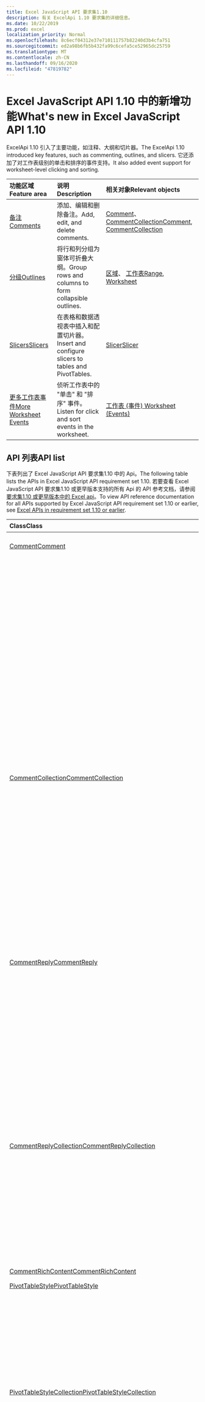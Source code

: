```yaml
---
title: Excel JavaScript API 要求集1.10
description: 有关 ExcelApi 1.10 要求集的详细信息。
ms.date: 10/22/2019
ms.prod: excel
localization_priority: Normal
ms.openlocfilehash: 8c6ecf04312e37e710111757b82240d3b4cfa751
ms.sourcegitcommit: ed2a98b6fb5b432fa99c6cefa5ce52965dc25759
ms.translationtype: MT
ms.contentlocale: zh-CN
ms.lasthandoff: 09/16/2020
ms.locfileid: "47819782"
---
```

# <a name="whats-new-in-excel-javascript-api-110"></a><span data-ttu-id="58925-103">Excel JavaScript API 1.10 中的新增功能</span><span class="sxs-lookup"><span data-stu-id="58925-103">What's new in Excel JavaScript API 1.10</span></span>

<span data-ttu-id="58925-104">ExcelApi 1.10 引入了主要功能，如注释、大纲和切片器。</span><span class="sxs-lookup"><span data-stu-id="58925-104">The ExcelApi 1.10 introduced key features, such as commenting, outlines, and slicers.</span></span> <span data-ttu-id="58925-105">它还添加了对工作表级别的单击和排序的事件支持。</span><span class="sxs-lookup"><span data-stu-id="58925-105">It also added event support for worksheet-level clicking and sorting.</span></span>

| <span data-ttu-id="58925-106">功能区域</span><span class="sxs-lookup"><span data-stu-id="58925-106">Feature area</span></span> | <span data-ttu-id="58925-107">说明</span><span class="sxs-lookup"><span data-stu-id="58925-107">Description</span></span> | <span data-ttu-id="58925-108">相关对象</span><span class="sxs-lookup"><span data-stu-id="58925-108">Relevant objects</span></span> |
|:--- |:--- |:--- |
| [<span data-ttu-id="58925-109">备注</span><span class="sxs-lookup"><span data-stu-id="58925-109">Comments</span></span>](../../excel/excel-add-ins-comments.md) | <span data-ttu-id="58925-110">添加、编辑和删除备注。</span><span class="sxs-lookup"><span data-stu-id="58925-110">Add, edit, and delete comments.</span></span> | <span data-ttu-id="58925-111">[Comment](/javascript/api/excel/excel.comment)、[CommentCollection](/javascript/api/excel/excel.commentcollection)</span><span class="sxs-lookup"><span data-stu-id="58925-111">[Comment](/javascript/api/excel/excel.comment), [CommentCollection](/javascript/api/excel/excel.commentcollection)</span></span> |
| [<span data-ttu-id="58925-112">分级</span><span class="sxs-lookup"><span data-stu-id="58925-112">Outlines</span></span>](../../excel/excel-add-ins-ranges-advanced.md#group-data-for-an-outline) | <span data-ttu-id="58925-113">将行和列分组为窗体可折叠大纲。</span><span class="sxs-lookup"><span data-stu-id="58925-113">Group rows and columns to form collapsible outlines.</span></span> | <span data-ttu-id="58925-114">[区域](/javascript/api/excel/excel.range)、 [工作表](/javascript/api/excel/excel.worksheet)</span><span class="sxs-lookup"><span data-stu-id="58925-114">[Range](/javascript/api/excel/excel.range), [Worksheet](/javascript/api/excel/excel.worksheet)</span></span> |
| [<span data-ttu-id="58925-115">Slicers</span><span class="sxs-lookup"><span data-stu-id="58925-115">Slicers</span></span>](../../excel/excel-add-ins-pivottables.md#slicers) | <span data-ttu-id="58925-116">在表格和数据透视表中插入和配置切片器。</span><span class="sxs-lookup"><span data-stu-id="58925-116">Insert and configure slicers to tables and PivotTables.</span></span> | [<span data-ttu-id="58925-117">Slicer</span><span class="sxs-lookup"><span data-stu-id="58925-117">Slicer</span></span>](/javascript/api/excel/excel.slicer) |
| [<span data-ttu-id="58925-118">更多工作表事件</span><span class="sxs-lookup"><span data-stu-id="58925-118">More Worksheet Events</span></span>](../../excel/excel-add-ins-events.md) | <span data-ttu-id="58925-119">侦听工作表中的 "单击" 和 "排序" 事件。</span><span class="sxs-lookup"><span data-stu-id="58925-119">Listen for click and sort events in the worksheet.</span></span> | [<span data-ttu-id="58925-120">工作表 (事件) </span><span class="sxs-lookup"><span data-stu-id="58925-120">Worksheet (Events)</span></span>](/javascript/api/excel/excel.worksheet#events) |

## <a name="api-list"></a><span data-ttu-id="58925-121">API 列表</span><span class="sxs-lookup"><span data-stu-id="58925-121">API list</span></span>

<span data-ttu-id="58925-122">下表列出了 Excel JavaScript API 要求集1.10 中的 Api。</span><span class="sxs-lookup"><span data-stu-id="58925-122">The following table lists the APIs in Excel JavaScript API requirement set 1.10.</span></span> <span data-ttu-id="58925-123">若要查看 Excel JavaScript API 要求集1.10 或更早版本支持的所有 Api 的 API 参考文档，请参阅 [要求集1.10 或更早版本中的 Excel api](/javascript/api/excel?view=excel-js-1.10&preserve-view=true)。</span><span class="sxs-lookup"><span data-stu-id="58925-123">To view API reference documentation for all APIs supported by Excel JavaScript API requirement set 1.10 or earlier, see [Excel APIs in requirement set 1.10 or earlier](/javascript/api/excel?view=excel-js-1.10&preserve-view=true).</span></span>

| <span data-ttu-id="58925-124">Class</span><span class="sxs-lookup"><span data-stu-id="58925-124">Class</span></span> | <span data-ttu-id="58925-125">域</span><span class="sxs-lookup"><span data-stu-id="58925-125">Fields</span></span> | <span data-ttu-id="58925-126">说明</span><span class="sxs-lookup"><span data-stu-id="58925-126">Description</span></span> |
|:---|:---|:---|
|[<span data-ttu-id="58925-127">Comment</span><span class="sxs-lookup"><span data-stu-id="58925-127">Comment</span></span>](/javascript/api/excel/excel.comment)|[<span data-ttu-id="58925-128">content</span><span class="sxs-lookup"><span data-stu-id="58925-128">content</span></span>](/javascript/api/excel/excel.comment#content)|<span data-ttu-id="58925-129">获取或设置批注的内容。</span><span class="sxs-lookup"><span data-stu-id="58925-129">Gets or sets the comment's content.</span></span> <span data-ttu-id="58925-130">字符串为纯文本。</span><span class="sxs-lookup"><span data-stu-id="58925-130">The string is plain text.</span></span>|
||[<span data-ttu-id="58925-131">delete()</span><span class="sxs-lookup"><span data-stu-id="58925-131">delete()</span></span>](/javascript/api/excel/excel.comment#delete--)|<span data-ttu-id="58925-132">删除批注和所有连接的答复。</span><span class="sxs-lookup"><span data-stu-id="58925-132">Deletes the comment and all the connected replies.</span></span>|
||[<span data-ttu-id="58925-133">getLocation()</span><span class="sxs-lookup"><span data-stu-id="58925-133">getLocation()</span></span>](/javascript/api/excel/excel.comment#getlocation--)|<span data-ttu-id="58925-134">获取此注释所在的单元格。</span><span class="sxs-lookup"><span data-stu-id="58925-134">Gets the cell where this comment is located.</span></span>|
||[<span data-ttu-id="58925-135">authorEmail</span><span class="sxs-lookup"><span data-stu-id="58925-135">authorEmail</span></span>](/javascript/api/excel/excel.comment#authoremail)|<span data-ttu-id="58925-136">获取批注作者的电子邮件。</span><span class="sxs-lookup"><span data-stu-id="58925-136">Gets the email of the comment's author.</span></span>|
||[<span data-ttu-id="58925-137">authorName</span><span class="sxs-lookup"><span data-stu-id="58925-137">authorName</span></span>](/javascript/api/excel/excel.comment#authorname)|<span data-ttu-id="58925-138">获取批注作者的姓名。</span><span class="sxs-lookup"><span data-stu-id="58925-138">Gets the name of the comment's author.</span></span>|
||[<span data-ttu-id="58925-139">creationDate</span><span class="sxs-lookup"><span data-stu-id="58925-139">creationDate</span></span>](/javascript/api/excel/excel.comment#creationdate)|<span data-ttu-id="58925-140">获取批注的创建时间。</span><span class="sxs-lookup"><span data-stu-id="58925-140">Gets the creation time of the comment.</span></span> <span data-ttu-id="58925-141">如果批注是从备注转换而来的，则返回 null，因为批注没有创建日期。</span><span class="sxs-lookup"><span data-stu-id="58925-141">Returns null if the comment was converted from a note, since the comment does not have a creation date.</span></span>|
||[<span data-ttu-id="58925-142">id</span><span class="sxs-lookup"><span data-stu-id="58925-142">id</span></span>](/javascript/api/excel/excel.comment#id)|<span data-ttu-id="58925-143">表示批注标识符。</span><span class="sxs-lookup"><span data-stu-id="58925-143">Represents the comment identifier.</span></span> <span data-ttu-id="58925-144">只读。</span><span class="sxs-lookup"><span data-stu-id="58925-144">Read-only.</span></span>|
||[<span data-ttu-id="58925-145">replies</span><span class="sxs-lookup"><span data-stu-id="58925-145">replies</span></span>](/javascript/api/excel/excel.comment#replies)|<span data-ttu-id="58925-146">表示与批注关联的回复对象的集合。</span><span class="sxs-lookup"><span data-stu-id="58925-146">Represents a collection of reply objects associated with the comment.</span></span> <span data-ttu-id="58925-147">只读。</span><span class="sxs-lookup"><span data-stu-id="58925-147">Read-only.</span></span>|
|[<span data-ttu-id="58925-148">CommentCollection</span><span class="sxs-lookup"><span data-stu-id="58925-148">CommentCollection</span></span>](/javascript/api/excel/excel.commentcollection)|[<span data-ttu-id="58925-149">添加 (cellAddress： Range \| string，content： CommentRichContent \| String，contentType？： Excel contenttype) </span><span class="sxs-lookup"><span data-stu-id="58925-149">add(cellAddress: Range \| string, content: CommentRichContent \| string, contentType?: Excel.ContentType)</span></span>](/javascript/api/excel/excel.commentcollection#add-celladdress--content--contenttype-)|<span data-ttu-id="58925-150">使用给定单元格上的给定内容创建新批注。</span><span class="sxs-lookup"><span data-stu-id="58925-150">Creates a new comment with the given content on the given cell.</span></span> <span data-ttu-id="58925-151">`InvalidArgument`如果提供的范围大于一个单元格，则会引发错误。</span><span class="sxs-lookup"><span data-stu-id="58925-151">An `InvalidArgument` error is thrown if the provided range is larger than one cell.</span></span>|
||[<span data-ttu-id="58925-152">getCount()</span><span class="sxs-lookup"><span data-stu-id="58925-152">getCount()</span></span>](/javascript/api/excel/excel.commentcollection#getcount--)|<span data-ttu-id="58925-153">获取集合中的批注数量。</span><span class="sxs-lookup"><span data-stu-id="58925-153">Gets the number of comments in the collection.</span></span>|
||[<span data-ttu-id="58925-154">getItem(commentId: string)</span><span class="sxs-lookup"><span data-stu-id="58925-154">getItem(commentId: string)</span></span>](/javascript/api/excel/excel.commentcollection#getitem-commentid-)|<span data-ttu-id="58925-155">根据其 ID 从集合中获取批注。</span><span class="sxs-lookup"><span data-stu-id="58925-155">Gets a comment from the collection based on its ID.</span></span> <span data-ttu-id="58925-156">只读。</span><span class="sxs-lookup"><span data-stu-id="58925-156">Read-only.</span></span>|
||[<span data-ttu-id="58925-157">getItemAt(index: number)</span><span class="sxs-lookup"><span data-stu-id="58925-157">getItemAt(index: number)</span></span>](/javascript/api/excel/excel.commentcollection#getitemat-index-)|<span data-ttu-id="58925-158">根据其位置从集合中获取批注。</span><span class="sxs-lookup"><span data-stu-id="58925-158">Gets a comment from the collection based on its position.</span></span>|
||[<span data-ttu-id="58925-159">getItemByCell(cellAddress: Range \| string)</span><span class="sxs-lookup"><span data-stu-id="58925-159">getItemByCell(cellAddress: Range \| string)</span></span>](/javascript/api/excel/excel.commentcollection#getitembycell-celladdress-)|<span data-ttu-id="58925-160">从指定单元格获取的批注。</span><span class="sxs-lookup"><span data-stu-id="58925-160">Gets the comment from the specified cell.</span></span>|
||[<span data-ttu-id="58925-161">getItemByReplyId(replyId: string)</span><span class="sxs-lookup"><span data-stu-id="58925-161">getItemByReplyId(replyId: string)</span></span>](/javascript/api/excel/excel.commentcollection#getitembyreplyid-replyid-)|<span data-ttu-id="58925-162">获取给定答复连接到的注释。</span><span class="sxs-lookup"><span data-stu-id="58925-162">Gets the comment to which the given reply is connected.</span></span>|
||[<span data-ttu-id="58925-163">items</span><span class="sxs-lookup"><span data-stu-id="58925-163">items</span></span>](/javascript/api/excel/excel.commentcollection#items)|<span data-ttu-id="58925-164">获取此集合中已加载的子项。</span><span class="sxs-lookup"><span data-stu-id="58925-164">Gets the loaded child items in this collection.</span></span>|
|[<span data-ttu-id="58925-165">CommentReply</span><span class="sxs-lookup"><span data-stu-id="58925-165">CommentReply</span></span>](/javascript/api/excel/excel.commentreply)|[<span data-ttu-id="58925-166">content</span><span class="sxs-lookup"><span data-stu-id="58925-166">content</span></span>](/javascript/api/excel/excel.commentreply#content)|<span data-ttu-id="58925-167">获取或设置批注回复的内容。</span><span class="sxs-lookup"><span data-stu-id="58925-167">Gets or sets the comment reply's content.</span></span> <span data-ttu-id="58925-168">字符串为纯文本。</span><span class="sxs-lookup"><span data-stu-id="58925-168">The string is plain text.</span></span>|
||[<span data-ttu-id="58925-169">delete()</span><span class="sxs-lookup"><span data-stu-id="58925-169">delete()</span></span>](/javascript/api/excel/excel.commentreply#delete--)|<span data-ttu-id="58925-170">删除批注回复。</span><span class="sxs-lookup"><span data-stu-id="58925-170">Deletes the comment reply.</span></span>|
||[<span data-ttu-id="58925-171">getLocation()</span><span class="sxs-lookup"><span data-stu-id="58925-171">getLocation()</span></span>](/javascript/api/excel/excel.commentreply#getlocation--)|<span data-ttu-id="58925-172">获取此批注答复所在的单元格。</span><span class="sxs-lookup"><span data-stu-id="58925-172">Gets the cell where this comment reply is located.</span></span>|
||[<span data-ttu-id="58925-173">getParentComment()</span><span class="sxs-lookup"><span data-stu-id="58925-173">getParentComment()</span></span>](/javascript/api/excel/excel.commentreply#getparentcomment--)|<span data-ttu-id="58925-174">获取此回复的父注释。</span><span class="sxs-lookup"><span data-stu-id="58925-174">Gets the parent comment of this reply.</span></span>|
||[<span data-ttu-id="58925-175">authorEmail</span><span class="sxs-lookup"><span data-stu-id="58925-175">authorEmail</span></span>](/javascript/api/excel/excel.commentreply#authoremail)|<span data-ttu-id="58925-176">获取批注回复作者的电子邮件。</span><span class="sxs-lookup"><span data-stu-id="58925-176">Gets the email of the comment reply's author.</span></span>|
||[<span data-ttu-id="58925-177">authorName</span><span class="sxs-lookup"><span data-stu-id="58925-177">authorName</span></span>](/javascript/api/excel/excel.commentreply#authorname)|<span data-ttu-id="58925-178">获取批注回复作者的姓名。</span><span class="sxs-lookup"><span data-stu-id="58925-178">Gets the name of the comment reply's author.</span></span>|
||[<span data-ttu-id="58925-179">creationDate</span><span class="sxs-lookup"><span data-stu-id="58925-179">creationDate</span></span>](/javascript/api/excel/excel.commentreply#creationdate)|<span data-ttu-id="58925-180">获取批注回复的创建时间。</span><span class="sxs-lookup"><span data-stu-id="58925-180">Gets the creation time of the comment reply.</span></span>|
||[<span data-ttu-id="58925-181">id</span><span class="sxs-lookup"><span data-stu-id="58925-181">id</span></span>](/javascript/api/excel/excel.commentreply#id)|<span data-ttu-id="58925-182">表示批注回复标识符。</span><span class="sxs-lookup"><span data-stu-id="58925-182">Represents the comment reply identifier.</span></span> <span data-ttu-id="58925-183">只读。</span><span class="sxs-lookup"><span data-stu-id="58925-183">Read-only.</span></span>|
|[<span data-ttu-id="58925-184">CommentReplyCollection</span><span class="sxs-lookup"><span data-stu-id="58925-184">CommentReplyCollection</span></span>](/javascript/api/excel/excel.commentreplycollection)|[<span data-ttu-id="58925-185">添加 (内容： CommentRichContent \| 字符串和 contenttype？： Excel contenttype) </span><span class="sxs-lookup"><span data-stu-id="58925-185">add(content: CommentRichContent \| string, contentType?: Excel.ContentType)</span></span>](/javascript/api/excel/excel.commentreplycollection#add-content--contenttype-)|<span data-ttu-id="58925-186">为批注创建批注回复。</span><span class="sxs-lookup"><span data-stu-id="58925-186">Creates a comment reply for comment.</span></span>|
||[<span data-ttu-id="58925-187">getCount()</span><span class="sxs-lookup"><span data-stu-id="58925-187">getCount()</span></span>](/javascript/api/excel/excel.commentreplycollection#getcount--)|<span data-ttu-id="58925-188">获取集合中的批注回复数量。</span><span class="sxs-lookup"><span data-stu-id="58925-188">Gets the number of comment replies in the collection.</span></span>|
||[<span data-ttu-id="58925-189">getItem(commentReplyId: string)</span><span class="sxs-lookup"><span data-stu-id="58925-189">getItem(commentReplyId: string)</span></span>](/javascript/api/excel/excel.commentreplycollection#getitem-commentreplyid-)|<span data-ttu-id="58925-190">返回由其 ID 标识的批注回复。</span><span class="sxs-lookup"><span data-stu-id="58925-190">Returns a comment reply identified by its ID.</span></span> <span data-ttu-id="58925-191">只读。</span><span class="sxs-lookup"><span data-stu-id="58925-191">Read-only.</span></span>|
||[<span data-ttu-id="58925-192">getItemAt(index: number)</span><span class="sxs-lookup"><span data-stu-id="58925-192">getItemAt(index: number)</span></span>](/javascript/api/excel/excel.commentreplycollection#getitemat-index-)|<span data-ttu-id="58925-193">根据其在集合中的位置获取批注回复。</span><span class="sxs-lookup"><span data-stu-id="58925-193">Gets a comment reply based on its position in the collection.</span></span>|
||[<span data-ttu-id="58925-194">items</span><span class="sxs-lookup"><span data-stu-id="58925-194">items</span></span>](/javascript/api/excel/excel.commentreplycollection#items)|<span data-ttu-id="58925-195">获取此集合中已加载的子项。</span><span class="sxs-lookup"><span data-stu-id="58925-195">Gets the loaded child items in this collection.</span></span>|
|[<span data-ttu-id="58925-196">CommentRichContent</span><span class="sxs-lookup"><span data-stu-id="58925-196">CommentRichContent</span></span>](/javascript/api/excel/excel.commentrichcontent)||[<span data-ttu-id="58925-197">PivotLayout</span><span class="sxs-lookup"><span data-stu-id="58925-197">PivotLayout</span></span>](/javascript/api/excel/excel.pivotlayout)|[<span data-ttu-id="58925-198">enableFieldList</span><span class="sxs-lookup"><span data-stu-id="58925-198">enableFieldList</span></span>](/javascript/api/excel/excel.pivotlayout#enablefieldlist)|<span data-ttu-id="58925-199">指定是否可以 UI 中显示字段列表。</span><span class="sxs-lookup"><span data-stu-id="58925-199">Specifies whether the field list can be shown in the UI.</span></span>|
|[<span data-ttu-id="58925-200">PivotTableStyle</span><span class="sxs-lookup"><span data-stu-id="58925-200">PivotTableStyle</span></span>](/javascript/api/excel/excel.pivottablestyle)|[<span data-ttu-id="58925-201">delete()</span><span class="sxs-lookup"><span data-stu-id="58925-201">delete()</span></span>](/javascript/api/excel/excel.pivottablestyle#delete--)|<span data-ttu-id="58925-202">删除 PivotTableStyle。</span><span class="sxs-lookup"><span data-stu-id="58925-202">Deletes the PivotTableStyle.</span></span>|
||[<span data-ttu-id="58925-203">duplicate()</span><span class="sxs-lookup"><span data-stu-id="58925-203">duplicate()</span></span>](/javascript/api/excel/excel.pivottablestyle#duplicate--)|<span data-ttu-id="58925-204">使用所有样式元素的副本创建此 PivotTableStyle 的副本。</span><span class="sxs-lookup"><span data-stu-id="58925-204">Creates a duplicate of this PivotTableStyle with copies of all the style elements.</span></span>|
||[<span data-ttu-id="58925-205">name</span><span class="sxs-lookup"><span data-stu-id="58925-205">name</span></span>](/javascript/api/excel/excel.pivottablestyle#name)|<span data-ttu-id="58925-206">获取 PivotTableStyle 的名称。</span><span class="sxs-lookup"><span data-stu-id="58925-206">Gets the name of the PivotTableStyle.</span></span>|
||[<span data-ttu-id="58925-207">readOnly</span><span class="sxs-lookup"><span data-stu-id="58925-207">readOnly</span></span>](/javascript/api/excel/excel.pivottablestyle#readonly)|<span data-ttu-id="58925-208">指定此 PivotTableStyle 对象是否为只读。</span><span class="sxs-lookup"><span data-stu-id="58925-208">Specifies whether this PivotTableStyle object is read-only.</span></span> <span data-ttu-id="58925-209">只读。</span><span class="sxs-lookup"><span data-stu-id="58925-209">Read-only.</span></span>|
|[<span data-ttu-id="58925-210">PivotTableStyleCollection</span><span class="sxs-lookup"><span data-stu-id="58925-210">PivotTableStyleCollection</span></span>](/javascript/api/excel/excel.pivottablestylecollection)|[<span data-ttu-id="58925-211">add(name: string, makeUniqueName?: boolean)</span><span class="sxs-lookup"><span data-stu-id="58925-211">add(name: string, makeUniqueName?: boolean)</span></span>](/javascript/api/excel/excel.pivottablestylecollection#add-name--makeuniquename-)|<span data-ttu-id="58925-212">使用指定名称创建空白 PivotTableStyle。</span><span class="sxs-lookup"><span data-stu-id="58925-212">Creates a blank PivotTableStyle with the specified name.</span></span>|
||[<span data-ttu-id="58925-213">getCount()</span><span class="sxs-lookup"><span data-stu-id="58925-213">getCount()</span></span>](/javascript/api/excel/excel.pivottablestylecollection#getcount--)|<span data-ttu-id="58925-214">获取集合中 PivotTable 的数量。</span><span class="sxs-lookup"><span data-stu-id="58925-214">Gets the number of PivotTable styles in the collection.</span></span>|
||[<span data-ttu-id="58925-215">getDefault()</span><span class="sxs-lookup"><span data-stu-id="58925-215">getDefault()</span></span>](/javascript/api/excel/excel.pivottablestylecollection#getdefault--)|<span data-ttu-id="58925-216">获取父对象范围的默认 PivotTableStyle。</span><span class="sxs-lookup"><span data-stu-id="58925-216">Gets the default PivotTableStyle for the parent object's scope.</span></span>|
||[<span data-ttu-id="58925-217">getItem(name: string)</span><span class="sxs-lookup"><span data-stu-id="58925-217">getItem(name: string)</span></span>](/javascript/api/excel/excel.pivottablestylecollection#getitem-name-)|<span data-ttu-id="58925-218">按名称获取 PivotTableStyle。</span><span class="sxs-lookup"><span data-stu-id="58925-218">Gets a PivotTableStyle by name.</span></span>|
||[<span data-ttu-id="58925-219">getItemOrNullObject(name: string)</span><span class="sxs-lookup"><span data-stu-id="58925-219">getItemOrNullObject(name: string)</span></span>](/javascript/api/excel/excel.pivottablestylecollection#getitemornullobject-name-)|<span data-ttu-id="58925-220">按名称获取 PivotTableStyle。</span><span class="sxs-lookup"><span data-stu-id="58925-220">Gets a PivotTableStyle by name.</span></span> <span data-ttu-id="58925-221">如果没有 PivotTableStyle，将返回 null 对象。</span><span class="sxs-lookup"><span data-stu-id="58925-221">If the PivotTableStyle does not exist, will return a null object.</span></span>|
||[<span data-ttu-id="58925-222">items</span><span class="sxs-lookup"><span data-stu-id="58925-222">items</span></span>](/javascript/api/excel/excel.pivottablestylecollection#items)|<span data-ttu-id="58925-223">获取此集合中已加载的子项。</span><span class="sxs-lookup"><span data-stu-id="58925-223">Gets the loaded child items in this collection.</span></span>|
||[<span data-ttu-id="58925-224">setDefault(newDefaultStyle: PivotTableStyle \| string)</span><span class="sxs-lookup"><span data-stu-id="58925-224">setDefault(newDefaultStyle: PivotTableStyle \| string)</span></span>](/javascript/api/excel/excel.pivottablestylecollection#setdefault-newdefaultstyle-)|<span data-ttu-id="58925-225">设置在父对象范围内使用的默认 PivotTableStyle。</span><span class="sxs-lookup"><span data-stu-id="58925-225">Sets the default PivotTableStyle for use in the parent object's scope.</span></span>|
|[<span data-ttu-id="58925-226">Range</span><span class="sxs-lookup"><span data-stu-id="58925-226">Range</span></span>](/javascript/api/excel/excel.range)|[<span data-ttu-id="58925-227">group (groupOption： GroupOption) </span><span class="sxs-lookup"><span data-stu-id="58925-227">group(groupOption: Excel.GroupOption)</span></span>](/javascript/api/excel/excel.range#group-groupoption-)|<span data-ttu-id="58925-228">对列和行进行分组以进行分级显示。</span><span class="sxs-lookup"><span data-stu-id="58925-228">Groups columns and rows for an outline.</span></span>|
||[<span data-ttu-id="58925-229">hideGroupDetails (groupOption： GroupOption) </span><span class="sxs-lookup"><span data-stu-id="58925-229">hideGroupDetails(groupOption: Excel.GroupOption)</span></span>](/javascript/api/excel/excel.range#hidegroupdetails-groupoption-)|<span data-ttu-id="58925-230">隐藏行或列组的详细信息。</span><span class="sxs-lookup"><span data-stu-id="58925-230">Hide details of the row or column group.</span></span>|
||[<span data-ttu-id="58925-231">height</span><span class="sxs-lookup"><span data-stu-id="58925-231">height</span></span>](/javascript/api/excel/excel.range#height)|<span data-ttu-id="58925-232">返回从区域的上边缘到区域的下边缘的 100％ 缩放的距离（以磅为单位）。</span><span class="sxs-lookup"><span data-stu-id="58925-232">Returns the distance in points, for 100% zoom, from top edge of the range to bottom edge of the range.</span></span> <span data-ttu-id="58925-233">只读。</span><span class="sxs-lookup"><span data-stu-id="58925-233">Read-only.</span></span>|
||[<span data-ttu-id="58925-234">left</span><span class="sxs-lookup"><span data-stu-id="58925-234">left</span></span>](/javascript/api/excel/excel.range#left)|<span data-ttu-id="58925-235">返回从工作表的左边缘到区域的左边缘的 100％ 缩放的距离（以磅为单位）。</span><span class="sxs-lookup"><span data-stu-id="58925-235">Returns the distance in points, for 100% zoom, from left edge of the worksheet to left edge of the range.</span></span> <span data-ttu-id="58925-236">只读。</span><span class="sxs-lookup"><span data-stu-id="58925-236">Read-only.</span></span>|
||[<span data-ttu-id="58925-237">top</span><span class="sxs-lookup"><span data-stu-id="58925-237">top</span></span>](/javascript/api/excel/excel.range#top)|<span data-ttu-id="58925-238">返回从工作表的上边缘到区域的上边缘的 100％ 缩放的距离（以磅为单位）。</span><span class="sxs-lookup"><span data-stu-id="58925-238">Returns the distance in points, for 100% zoom, from top edge of the worksheet to top edge of the range.</span></span> <span data-ttu-id="58925-239">只读。</span><span class="sxs-lookup"><span data-stu-id="58925-239">Read-only.</span></span>|
||[<span data-ttu-id="58925-240">width</span><span class="sxs-lookup"><span data-stu-id="58925-240">width</span></span>](/javascript/api/excel/excel.range#width)|<span data-ttu-id="58925-241">返回从区域的左边缘到区域的右边缘的 100％ 缩放的距离（以磅为单位）。</span><span class="sxs-lookup"><span data-stu-id="58925-241">Returns the distance in points, for 100% zoom, from left edge of the range to right edge of the range.</span></span> <span data-ttu-id="58925-242">只读。</span><span class="sxs-lookup"><span data-stu-id="58925-242">Read-only.</span></span>|
||[<span data-ttu-id="58925-243">showGroupDetails (groupOption： GroupOption) </span><span class="sxs-lookup"><span data-stu-id="58925-243">showGroupDetails(groupOption: Excel.GroupOption)</span></span>](/javascript/api/excel/excel.range#showgroupdetails-groupoption-)|<span data-ttu-id="58925-244">显示行或列组的详细信息。</span><span class="sxs-lookup"><span data-stu-id="58925-244">Show details of the row or column group.</span></span>|
||[<span data-ttu-id="58925-245">取消组合 (groupOption： GroupOption) </span><span class="sxs-lookup"><span data-stu-id="58925-245">ungroup(groupOption: Excel.GroupOption)</span></span>](/javascript/api/excel/excel.range#ungroup-groupoption-)|<span data-ttu-id="58925-246">取消边框的列和行的组合。</span><span class="sxs-lookup"><span data-stu-id="58925-246">Ungroups columns and rows for an outline.</span></span>|
|[<span data-ttu-id="58925-247">Shape</span><span class="sxs-lookup"><span data-stu-id="58925-247">Shape</span></span>](/javascript/api/excel/excel.shape)|[<span data-ttu-id="58925-248">copyTo(destinationSheet?: Worksheet \| string)</span><span class="sxs-lookup"><span data-stu-id="58925-248">copyTo(destinationSheet?: Worksheet \| string)</span></span>](/javascript/api/excel/excel.shape#copyto-destinationsheet-)|<span data-ttu-id="58925-249">复制并粘贴 Shape 对象。</span><span class="sxs-lookup"><span data-stu-id="58925-249">Copies and pastes a Shape object.</span></span>|
||[<span data-ttu-id="58925-250">placement</span><span class="sxs-lookup"><span data-stu-id="58925-250">placement</span></span>](/javascript/api/excel/excel.shape#placement)|<span data-ttu-id="58925-251">表示对象如何附加到其下方的单元格。</span><span class="sxs-lookup"><span data-stu-id="58925-251">Represents how the object is attached to the cells below it.</span></span>|
|[<span data-ttu-id="58925-252">Slicer</span><span class="sxs-lookup"><span data-stu-id="58925-252">Slicer</span></span>](/javascript/api/excel/excel.slicer)|[<span data-ttu-id="58925-253">caption</span><span class="sxs-lookup"><span data-stu-id="58925-253">caption</span></span>](/javascript/api/excel/excel.slicer#caption)|<span data-ttu-id="58925-254">表示切片器的标题。</span><span class="sxs-lookup"><span data-stu-id="58925-254">Represents the caption of slicer.</span></span>|
||[<span data-ttu-id="58925-255">clearFilters()</span><span class="sxs-lookup"><span data-stu-id="58925-255">clearFilters()</span></span>](/javascript/api/excel/excel.slicer#clearfilters--)|<span data-ttu-id="58925-256">清除当前切片器上应用的所有筛选器。</span><span class="sxs-lookup"><span data-stu-id="58925-256">Clears all the filters currently applied on the slicer.</span></span>|
||[<span data-ttu-id="58925-257">delete()</span><span class="sxs-lookup"><span data-stu-id="58925-257">delete()</span></span>](/javascript/api/excel/excel.slicer#delete--)|<span data-ttu-id="58925-258">删除切片器。</span><span class="sxs-lookup"><span data-stu-id="58925-258">Deletes the slicer.</span></span>|
||[<span data-ttu-id="58925-259">getSelectedItems()</span><span class="sxs-lookup"><span data-stu-id="58925-259">getSelectedItems()</span></span>](/javascript/api/excel/excel.slicer#getselecteditems--)|<span data-ttu-id="58925-260">返回所选项目密钥的数组。</span><span class="sxs-lookup"><span data-stu-id="58925-260">Returns an array of selected items' keys.</span></span> <span data-ttu-id="58925-261">只读。</span><span class="sxs-lookup"><span data-stu-id="58925-261">Read-only.</span></span>|
||[<span data-ttu-id="58925-262">height</span><span class="sxs-lookup"><span data-stu-id="58925-262">height</span></span>](/javascript/api/excel/excel.slicer#height)|<span data-ttu-id="58925-263">表示切片器的高度（以磅为单位）。</span><span class="sxs-lookup"><span data-stu-id="58925-263">Represents the height, in points, of the slicer.</span></span>|
||[<span data-ttu-id="58925-264">left</span><span class="sxs-lookup"><span data-stu-id="58925-264">left</span></span>](/javascript/api/excel/excel.slicer#left)|<span data-ttu-id="58925-265">表示从切片器左侧到工作表左侧的距离（以磅为单位）。</span><span class="sxs-lookup"><span data-stu-id="58925-265">Represents the distance, in points, from the left side of the slicer to the left of the worksheet.</span></span>|
||[<span data-ttu-id="58925-266">name</span><span class="sxs-lookup"><span data-stu-id="58925-266">name</span></span>](/javascript/api/excel/excel.slicer#name)|<span data-ttu-id="58925-267">表示切片器的名称。</span><span class="sxs-lookup"><span data-stu-id="58925-267">Represents the name of slicer.</span></span>|
||[<span data-ttu-id="58925-268">id</span><span class="sxs-lookup"><span data-stu-id="58925-268">id</span></span>](/javascript/api/excel/excel.slicer#id)|<span data-ttu-id="58925-269">表示切片器的唯一 ID。</span><span class="sxs-lookup"><span data-stu-id="58925-269">Represents the unique id of slicer.</span></span> <span data-ttu-id="58925-270">只读。</span><span class="sxs-lookup"><span data-stu-id="58925-270">Read-only.</span></span>|
||[<span data-ttu-id="58925-271">isFilterCleared</span><span class="sxs-lookup"><span data-stu-id="58925-271">isFilterCleared</span></span>](/javascript/api/excel/excel.slicer#isfiltercleared)|<span data-ttu-id="58925-272">如果已清除当前切片器上应用的所有筛选器，则为 True。</span><span class="sxs-lookup"><span data-stu-id="58925-272">True if all filters currently applied on the slicer are cleared.</span></span>|
||[<span data-ttu-id="58925-273">slicerItems</span><span class="sxs-lookup"><span data-stu-id="58925-273">slicerItems</span></span>](/javascript/api/excel/excel.slicer#sliceritems)|<span data-ttu-id="58925-274">表示作为切片器一部分的 SlicerItems 的集合。</span><span class="sxs-lookup"><span data-stu-id="58925-274">Represents the collection of SlicerItems that are part of the slicer.</span></span> <span data-ttu-id="58925-275">只读。</span><span class="sxs-lookup"><span data-stu-id="58925-275">Read-only.</span></span>|
||[<span data-ttu-id="58925-276">worksheet</span><span class="sxs-lookup"><span data-stu-id="58925-276">worksheet</span></span>](/javascript/api/excel/excel.slicer#worksheet)|<span data-ttu-id="58925-277">表示包含切片器的工作表。</span><span class="sxs-lookup"><span data-stu-id="58925-277">Represents the worksheet containing the slicer.</span></span> <span data-ttu-id="58925-278">只读。</span><span class="sxs-lookup"><span data-stu-id="58925-278">Read-only.</span></span>|
||<span data-ttu-id="58925-279">[selectItems(items?: string[])](/javascript/api/excel/excel.slicer#selectitems-items-)</span><span class="sxs-lookup"><span data-stu-id="58925-279">[selectItems(items?: string[])](/javascript/api/excel/excel.slicer#selectitems-items-)</span></span>|<span data-ttu-id="58925-280">根据它们的键选择切片器项目。</span><span class="sxs-lookup"><span data-stu-id="58925-280">Selects slicer items based on their keys.</span></span> <span data-ttu-id="58925-281">将清除以前的选择。</span><span class="sxs-lookup"><span data-stu-id="58925-281">The previous selections are cleared.</span></span>|
||[<span data-ttu-id="58925-282">sortBy</span><span class="sxs-lookup"><span data-stu-id="58925-282">sortBy</span></span>](/javascript/api/excel/excel.slicer#sortby)|<span data-ttu-id="58925-283">表示切片器中的项目的排序顺序。</span><span class="sxs-lookup"><span data-stu-id="58925-283">Represents the sort order of the items in the slicer.</span></span> <span data-ttu-id="58925-284">可能的值为： "DataSourceOrder"、"升序"、"降序"。</span><span class="sxs-lookup"><span data-stu-id="58925-284">Possible values are: "DataSourceOrder", "Ascending", "Descending".</span></span>|
||[<span data-ttu-id="58925-285">style</span><span class="sxs-lookup"><span data-stu-id="58925-285">style</span></span>](/javascript/api/excel/excel.slicer#style)|<span data-ttu-id="58925-286">表示切片器样式的常量值。</span><span class="sxs-lookup"><span data-stu-id="58925-286">Constant value that represents the Slicer style.</span></span> <span data-ttu-id="58925-287">可能的值为： "SlicerStyleLight1" 到 "SlicerStyleLight6"、"TableStyleOther1" 通过 "TableStyleOther2"、"SlicerStyleDark1" 到 "SlicerStyleDark6"。</span><span class="sxs-lookup"><span data-stu-id="58925-287">Possible values are: "SlicerStyleLight1" through "SlicerStyleLight6", "TableStyleOther1" through "TableStyleOther2", "SlicerStyleDark1" through "SlicerStyleDark6".</span></span> <span data-ttu-id="58925-288">还可以指定工作簿中显示的用户定义的自定义样式。</span><span class="sxs-lookup"><span data-stu-id="58925-288">A custom user-defined style present in the workbook can also be specified.</span></span>|
||[<span data-ttu-id="58925-289">top</span><span class="sxs-lookup"><span data-stu-id="58925-289">top</span></span>](/javascript/api/excel/excel.slicer#top)|<span data-ttu-id="58925-290">表示从切片器上边缘到工作表顶部的距离（以磅为单位）。</span><span class="sxs-lookup"><span data-stu-id="58925-290">Represents the distance, in points, from the top edge of the slicer to the top of the worksheet.</span></span>|
||[<span data-ttu-id="58925-291">width</span><span class="sxs-lookup"><span data-stu-id="58925-291">width</span></span>](/javascript/api/excel/excel.slicer#width)|<span data-ttu-id="58925-292">表示切片器的宽度（以磅为单位）。</span><span class="sxs-lookup"><span data-stu-id="58925-292">Represents the width, in points, of the slicer.</span></span>|
|[<span data-ttu-id="58925-293">SlicerCollection</span><span class="sxs-lookup"><span data-stu-id="58925-293">SlicerCollection</span></span>](/javascript/api/excel/excel.slicercollection)|[<span data-ttu-id="58925-294">add(slicerSource: string \| PivotTable \| Table, sourceField: string \| PivotField \| number \| TableColumn, slicerDestination?: string \| Worksheet)</span><span class="sxs-lookup"><span data-stu-id="58925-294">add(slicerSource: string \| PivotTable \| Table, sourceField: string \| PivotField \| number \| TableColumn, slicerDestination?: string \| Worksheet)</span></span>](/javascript/api/excel/excel.slicercollection#add-slicersource--sourcefield--slicerdestination-)|<span data-ttu-id="58925-295">将新切片器添加到工作簿。</span><span class="sxs-lookup"><span data-stu-id="58925-295">Adds a new slicer to the workbook.</span></span>|
||[<span data-ttu-id="58925-296">getCount()</span><span class="sxs-lookup"><span data-stu-id="58925-296">getCount()</span></span>](/javascript/api/excel/excel.slicercollection#getcount--)|<span data-ttu-id="58925-297">返回集合中的切片器数量。</span><span class="sxs-lookup"><span data-stu-id="58925-297">Returns the number of slicers in the collection.</span></span>|
||[<span data-ttu-id="58925-298">getItem(key: string)</span><span class="sxs-lookup"><span data-stu-id="58925-298">getItem(key: string)</span></span>](/javascript/api/excel/excel.slicercollection#getitem-key-)|<span data-ttu-id="58925-299">使用其名称或 ID 获取 Slicer 对象。</span><span class="sxs-lookup"><span data-stu-id="58925-299">Gets a slicer object using its name or id.</span></span>|
||[<span data-ttu-id="58925-300">getItemAt(index: number)</span><span class="sxs-lookup"><span data-stu-id="58925-300">getItemAt(index: number)</span></span>](/javascript/api/excel/excel.slicercollection#getitemat-index-)|<span data-ttu-id="58925-301">根据其在集合中的位置获取切片器。</span><span class="sxs-lookup"><span data-stu-id="58925-301">Gets a slicer based on its position in the collection.</span></span>|
||[<span data-ttu-id="58925-302">getItemOrNullObject(key: string)</span><span class="sxs-lookup"><span data-stu-id="58925-302">getItemOrNullObject(key: string)</span></span>](/javascript/api/excel/excel.slicercollection#getitemornullobject-key-)|<span data-ttu-id="58925-303">使用其名称或 ID 获取切片器。如果没有切片器项，将返回 null 对象。</span><span class="sxs-lookup"><span data-stu-id="58925-303">Gets a slicer using its name or id. If the slicer does not exist, will return a null object.</span></span>|
||[<span data-ttu-id="58925-304">items</span><span class="sxs-lookup"><span data-stu-id="58925-304">items</span></span>](/javascript/api/excel/excel.slicercollection#items)|<span data-ttu-id="58925-305">获取此集合中已加载的子项。</span><span class="sxs-lookup"><span data-stu-id="58925-305">Gets the loaded child items in this collection.</span></span>|
|[<span data-ttu-id="58925-306">SlicerItem</span><span class="sxs-lookup"><span data-stu-id="58925-306">SlicerItem</span></span>](/javascript/api/excel/excel.sliceritem)|[<span data-ttu-id="58925-307">isSelected</span><span class="sxs-lookup"><span data-stu-id="58925-307">isSelected</span></span>](/javascript/api/excel/excel.sliceritem#isselected)|<span data-ttu-id="58925-308">如果选择了切片器项，则为 True。</span><span class="sxs-lookup"><span data-stu-id="58925-308">True if the slicer item is selected.</span></span>|
||[<span data-ttu-id="58925-309">hasData</span><span class="sxs-lookup"><span data-stu-id="58925-309">hasData</span></span>](/javascript/api/excel/excel.sliceritem#hasdata)|<span data-ttu-id="58925-310">如果切片器项包含数据，则为 True。</span><span class="sxs-lookup"><span data-stu-id="58925-310">True if the slicer item has data.</span></span>|
||[<span data-ttu-id="58925-311">key</span><span class="sxs-lookup"><span data-stu-id="58925-311">key</span></span>](/javascript/api/excel/excel.sliceritem#key)|<span data-ttu-id="58925-312">表示代表切片器项的唯一值。</span><span class="sxs-lookup"><span data-stu-id="58925-312">Represents the unique value representing the slicer item.</span></span>|
||[<span data-ttu-id="58925-313">name</span><span class="sxs-lookup"><span data-stu-id="58925-313">name</span></span>](/javascript/api/excel/excel.sliceritem#name)|<span data-ttu-id="58925-314">代表 UI 中显示的标题。</span><span class="sxs-lookup"><span data-stu-id="58925-314">Represents the title displayed in the UI.</span></span>|
|[<span data-ttu-id="58925-315">SlicerItemCollection</span><span class="sxs-lookup"><span data-stu-id="58925-315">SlicerItemCollection</span></span>](/javascript/api/excel/excel.sliceritemcollection)|[<span data-ttu-id="58925-316">getCount()</span><span class="sxs-lookup"><span data-stu-id="58925-316">getCount()</span></span>](/javascript/api/excel/excel.sliceritemcollection#getcount--)|<span data-ttu-id="58925-317">返回切片器中的切片器项的数量。</span><span class="sxs-lookup"><span data-stu-id="58925-317">Returns the number of slicer items in the slicer.</span></span>|
||[<span data-ttu-id="58925-318">getItem(key: string)</span><span class="sxs-lookup"><span data-stu-id="58925-318">getItem(key: string)</span></span>](/javascript/api/excel/excel.sliceritemcollection#getitem-key-)|<span data-ttu-id="58925-319">使用其键或名称获取切片器项对象。</span><span class="sxs-lookup"><span data-stu-id="58925-319">Gets a slicer item object using its key or name.</span></span>|
||[<span data-ttu-id="58925-320">getItemAt(index: number)</span><span class="sxs-lookup"><span data-stu-id="58925-320">getItemAt(index: number)</span></span>](/javascript/api/excel/excel.sliceritemcollection#getitemat-index-)|<span data-ttu-id="58925-321">根据其在集合中的位置获取切片器项。</span><span class="sxs-lookup"><span data-stu-id="58925-321">Gets a slicer item based on its position in the collection.</span></span>|
||[<span data-ttu-id="58925-322">getItemOrNullObject(key: string)</span><span class="sxs-lookup"><span data-stu-id="58925-322">getItemOrNullObject(key: string)</span></span>](/javascript/api/excel/excel.sliceritemcollection#getitemornullobject-key-)|<span data-ttu-id="58925-323">使用其键或名称获取切片器项。</span><span class="sxs-lookup"><span data-stu-id="58925-323">Gets a slicer item using its key or name.</span></span> <span data-ttu-id="58925-324">如果没有切片器项，将返回 null 对象。</span><span class="sxs-lookup"><span data-stu-id="58925-324">If the slicer item does not exist, will return a null object.</span></span>|
||[<span data-ttu-id="58925-325">items</span><span class="sxs-lookup"><span data-stu-id="58925-325">items</span></span>](/javascript/api/excel/excel.sliceritemcollection#items)|<span data-ttu-id="58925-326">获取此集合中已加载的子项。</span><span class="sxs-lookup"><span data-stu-id="58925-326">Gets the loaded child items in this collection.</span></span>|
|[<span data-ttu-id="58925-327">SlicerStyle</span><span class="sxs-lookup"><span data-stu-id="58925-327">SlicerStyle</span></span>](/javascript/api/excel/excel.slicerstyle)|[<span data-ttu-id="58925-328">delete()</span><span class="sxs-lookup"><span data-stu-id="58925-328">delete()</span></span>](/javascript/api/excel/excel.slicerstyle#delete--)|<span data-ttu-id="58925-329">删除 SlicerStyle。</span><span class="sxs-lookup"><span data-stu-id="58925-329">Deletes the SlicerStyle.</span></span>|
||[<span data-ttu-id="58925-330">duplicate()</span><span class="sxs-lookup"><span data-stu-id="58925-330">duplicate()</span></span>](/javascript/api/excel/excel.slicerstyle#duplicate--)|<span data-ttu-id="58925-331">使用所有样式元素的副本创建此 SlicerStyle 的副本。</span><span class="sxs-lookup"><span data-stu-id="58925-331">Creates a duplicate of this SlicerStyle with copies of all the style elements.</span></span>|
||[<span data-ttu-id="58925-332">name</span><span class="sxs-lookup"><span data-stu-id="58925-332">name</span></span>](/javascript/api/excel/excel.slicerstyle#name)|<span data-ttu-id="58925-333">获取 SlicerStyle 的名称。</span><span class="sxs-lookup"><span data-stu-id="58925-333">Gets the name of the SlicerStyle.</span></span>|
||[<span data-ttu-id="58925-334">readOnly</span><span class="sxs-lookup"><span data-stu-id="58925-334">readOnly</span></span>](/javascript/api/excel/excel.slicerstyle#readonly)|<span data-ttu-id="58925-335">指定此 SlicerStyle 对象是否为只读。</span><span class="sxs-lookup"><span data-stu-id="58925-335">Specifies whether this SlicerStyle object is read-only.</span></span> <span data-ttu-id="58925-336">只读。</span><span class="sxs-lookup"><span data-stu-id="58925-336">Read-only.</span></span>|
|[<span data-ttu-id="58925-337">SlicerStyleCollection</span><span class="sxs-lookup"><span data-stu-id="58925-337">SlicerStyleCollection</span></span>](/javascript/api/excel/excel.slicerstylecollection)|[<span data-ttu-id="58925-338">add(name: string, makeUniqueName?: boolean)</span><span class="sxs-lookup"><span data-stu-id="58925-338">add(name: string, makeUniqueName?: boolean)</span></span>](/javascript/api/excel/excel.slicerstylecollection#add-name--makeuniquename-)|<span data-ttu-id="58925-339">使用指定名称创建空白 SlicerStyle。</span><span class="sxs-lookup"><span data-stu-id="58925-339">Creates a blank SlicerStyle with the specified name.</span></span>|
||[<span data-ttu-id="58925-340">getCount()</span><span class="sxs-lookup"><span data-stu-id="58925-340">getCount()</span></span>](/javascript/api/excel/excel.slicerstylecollection#getcount--)|<span data-ttu-id="58925-341">获取集合中的切片器样式数量。</span><span class="sxs-lookup"><span data-stu-id="58925-341">Gets the number of slicer styles in the collection.</span></span>|
||[<span data-ttu-id="58925-342">getDefault()</span><span class="sxs-lookup"><span data-stu-id="58925-342">getDefault()</span></span>](/javascript/api/excel/excel.slicerstylecollection#getdefault--)|<span data-ttu-id="58925-343">获取父对象范围的默认 SlicerStyle。</span><span class="sxs-lookup"><span data-stu-id="58925-343">Gets the default SlicerStyle for the parent object's scope.</span></span>|
||[<span data-ttu-id="58925-344">getItem(name: string)</span><span class="sxs-lookup"><span data-stu-id="58925-344">getItem(name: string)</span></span>](/javascript/api/excel/excel.slicerstylecollection#getitem-name-)|<span data-ttu-id="58925-345">按名称获取 SlicerStyle。</span><span class="sxs-lookup"><span data-stu-id="58925-345">Gets a SlicerStyle by name.</span></span>|
||[<span data-ttu-id="58925-346">getItemOrNullObject(name: string)</span><span class="sxs-lookup"><span data-stu-id="58925-346">getItemOrNullObject(name: string)</span></span>](/javascript/api/excel/excel.slicerstylecollection#getitemornullobject-name-)|<span data-ttu-id="58925-347">按名称获取 SlicerStyle。</span><span class="sxs-lookup"><span data-stu-id="58925-347">Gets a SlicerStyle by name.</span></span> <span data-ttu-id="58925-348">如果没有 SlicerStyle，将返回 null 对象。</span><span class="sxs-lookup"><span data-stu-id="58925-348">If the SlicerStyle does not exist, will return a null object.</span></span>|
||[<span data-ttu-id="58925-349">items</span><span class="sxs-lookup"><span data-stu-id="58925-349">items</span></span>](/javascript/api/excel/excel.slicerstylecollection#items)|<span data-ttu-id="58925-350">获取此集合中已加载的子项。</span><span class="sxs-lookup"><span data-stu-id="58925-350">Gets the loaded child items in this collection.</span></span>|
||[<span data-ttu-id="58925-351">setDefault(newDefaultStyle: SlicerStyle \| string)</span><span class="sxs-lookup"><span data-stu-id="58925-351">setDefault(newDefaultStyle: SlicerStyle \| string)</span></span>](/javascript/api/excel/excel.slicerstylecollection#setdefault-newdefaultstyle-)|<span data-ttu-id="58925-352">设置在父对象范围内使用的默认 SlicerStyle。</span><span class="sxs-lookup"><span data-stu-id="58925-352">Sets the default SlicerStyle for use in the parent object's scope.</span></span>|
|[<span data-ttu-id="58925-353">TableStyle</span><span class="sxs-lookup"><span data-stu-id="58925-353">TableStyle</span></span>](/javascript/api/excel/excel.tablestyle)|[<span data-ttu-id="58925-354">delete()</span><span class="sxs-lookup"><span data-stu-id="58925-354">delete()</span></span>](/javascript/api/excel/excel.tablestyle#delete--)|<span data-ttu-id="58925-355">删除 TableStyle。</span><span class="sxs-lookup"><span data-stu-id="58925-355">Deletes the TableStyle.</span></span>|
||[<span data-ttu-id="58925-356">duplicate()</span><span class="sxs-lookup"><span data-stu-id="58925-356">duplicate()</span></span>](/javascript/api/excel/excel.tablestyle#duplicate--)|<span data-ttu-id="58925-357">使用所有样式元素的副本创建此 TableStyle 的副本。</span><span class="sxs-lookup"><span data-stu-id="58925-357">Creates a duplicate of this TableStyle with copies of all the style elements.</span></span>|
||[<span data-ttu-id="58925-358">name</span><span class="sxs-lookup"><span data-stu-id="58925-358">name</span></span>](/javascript/api/excel/excel.tablestyle#name)|<span data-ttu-id="58925-359">获取 TableStyle 的名称。</span><span class="sxs-lookup"><span data-stu-id="58925-359">Gets the name of the TableStyle.</span></span>|
||[<span data-ttu-id="58925-360">readOnly</span><span class="sxs-lookup"><span data-stu-id="58925-360">readOnly</span></span>](/javascript/api/excel/excel.tablestyle#readonly)|<span data-ttu-id="58925-361">指定此 TableStyle 对象是否为只读。</span><span class="sxs-lookup"><span data-stu-id="58925-361">Specifies whether this TableStyle object is read-only.</span></span> <span data-ttu-id="58925-362">只读。</span><span class="sxs-lookup"><span data-stu-id="58925-362">Read-only.</span></span>|
|[<span data-ttu-id="58925-363">TableStyleCollection</span><span class="sxs-lookup"><span data-stu-id="58925-363">TableStyleCollection</span></span>](/javascript/api/excel/excel.tablestylecollection)|[<span data-ttu-id="58925-364">add(name: string, makeUniqueName?: boolean)</span><span class="sxs-lookup"><span data-stu-id="58925-364">add(name: string, makeUniqueName?: boolean)</span></span>](/javascript/api/excel/excel.tablestylecollection#add-name--makeuniquename-)|<span data-ttu-id="58925-365">使用指定名称创建空白 TableStyle。</span><span class="sxs-lookup"><span data-stu-id="58925-365">Creates a blank TableStyle with the specified name.</span></span>|
||[<span data-ttu-id="58925-366">getCount()</span><span class="sxs-lookup"><span data-stu-id="58925-366">getCount()</span></span>](/javascript/api/excel/excel.tablestylecollection#getcount--)|<span data-ttu-id="58925-367">获取集合中表格样式的数量。</span><span class="sxs-lookup"><span data-stu-id="58925-367">Gets the number of table styles in the collection.</span></span>|
||[<span data-ttu-id="58925-368">getDefault()</span><span class="sxs-lookup"><span data-stu-id="58925-368">getDefault()</span></span>](/javascript/api/excel/excel.tablestylecollection#getdefault--)|<span data-ttu-id="58925-369">获取父对象范围的默认 TableStyle。</span><span class="sxs-lookup"><span data-stu-id="58925-369">Gets the default TableStyle for the parent object's scope.</span></span>|
||[<span data-ttu-id="58925-370">getItem(name: string)</span><span class="sxs-lookup"><span data-stu-id="58925-370">getItem(name: string)</span></span>](/javascript/api/excel/excel.tablestylecollection#getitem-name-)|<span data-ttu-id="58925-371">按名称获取 TableStyle。</span><span class="sxs-lookup"><span data-stu-id="58925-371">Gets a TableStyle by name.</span></span>|
||[<span data-ttu-id="58925-372">getItemOrNullObject(name: string)</span><span class="sxs-lookup"><span data-stu-id="58925-372">getItemOrNullObject(name: string)</span></span>](/javascript/api/excel/excel.tablestylecollection#getitemornullobject-name-)|<span data-ttu-id="58925-373">按名称获取 TableStyle。</span><span class="sxs-lookup"><span data-stu-id="58925-373">Gets a TableStyle by name.</span></span> <span data-ttu-id="58925-374">如果没有 TableStyle，将返回 null 对象。</span><span class="sxs-lookup"><span data-stu-id="58925-374">If the TableStyle does not exist, will return a null object.</span></span>|
||[<span data-ttu-id="58925-375">items</span><span class="sxs-lookup"><span data-stu-id="58925-375">items</span></span>](/javascript/api/excel/excel.tablestylecollection#items)|<span data-ttu-id="58925-376">获取此集合中已加载的子项。</span><span class="sxs-lookup"><span data-stu-id="58925-376">Gets the loaded child items in this collection.</span></span>|
||[<span data-ttu-id="58925-377">setDefault(newDefaultStyle: TableStyle \| string)</span><span class="sxs-lookup"><span data-stu-id="58925-377">setDefault(newDefaultStyle: TableStyle \| string)</span></span>](/javascript/api/excel/excel.tablestylecollection#setdefault-newdefaultstyle-)|<span data-ttu-id="58925-378">设置在父对象范围内使用的默认 TableStyle。</span><span class="sxs-lookup"><span data-stu-id="58925-378">Sets the default TableStyle for use in the parent object's scope.</span></span>|
|[<span data-ttu-id="58925-379">TimelineStyle</span><span class="sxs-lookup"><span data-stu-id="58925-379">TimelineStyle</span></span>](/javascript/api/excel/excel.timelinestyle)|[<span data-ttu-id="58925-380">delete()</span><span class="sxs-lookup"><span data-stu-id="58925-380">delete()</span></span>](/javascript/api/excel/excel.timelinestyle#delete--)|<span data-ttu-id="58925-381">删除 TableStyle。</span><span class="sxs-lookup"><span data-stu-id="58925-381">Deletes the TableStyle.</span></span>|
||[<span data-ttu-id="58925-382">duplicate()</span><span class="sxs-lookup"><span data-stu-id="58925-382">duplicate()</span></span>](/javascript/api/excel/excel.timelinestyle#duplicate--)|<span data-ttu-id="58925-383">使用所有样式元素的副本创建此 TimelineStyle 的副本。</span><span class="sxs-lookup"><span data-stu-id="58925-383">Creates a duplicate of this TimelineStyle with copies of all the style elements.</span></span>|
||[<span data-ttu-id="58925-384">name</span><span class="sxs-lookup"><span data-stu-id="58925-384">name</span></span>](/javascript/api/excel/excel.timelinestyle#name)|<span data-ttu-id="58925-385">获取 TimelineStyle 的名称。</span><span class="sxs-lookup"><span data-stu-id="58925-385">Gets the name of the TimelineStyle.</span></span>|
||[<span data-ttu-id="58925-386">readOnly</span><span class="sxs-lookup"><span data-stu-id="58925-386">readOnly</span></span>](/javascript/api/excel/excel.timelinestyle#readonly)|<span data-ttu-id="58925-387">指定此 TimelineStyle 对象是否为只读。</span><span class="sxs-lookup"><span data-stu-id="58925-387">Specifies whether this TimelineStyle object is read-only.</span></span> <span data-ttu-id="58925-388">只读。</span><span class="sxs-lookup"><span data-stu-id="58925-388">Read-only.</span></span>|
|[<span data-ttu-id="58925-389">TimelineStyleCollection</span><span class="sxs-lookup"><span data-stu-id="58925-389">TimelineStyleCollection</span></span>](/javascript/api/excel/excel.timelinestylecollection)|[<span data-ttu-id="58925-390">add(name: string, makeUniqueName?: boolean)</span><span class="sxs-lookup"><span data-stu-id="58925-390">add(name: string, makeUniqueName?: boolean)</span></span>](/javascript/api/excel/excel.timelinestylecollection#add-name--makeuniquename-)|<span data-ttu-id="58925-391">使用指定名称创建空白 TimelineStyle。</span><span class="sxs-lookup"><span data-stu-id="58925-391">Creates a blank TimelineStyle with the specified name.</span></span>|
||[<span data-ttu-id="58925-392">getCount()</span><span class="sxs-lookup"><span data-stu-id="58925-392">getCount()</span></span>](/javascript/api/excel/excel.timelinestylecollection#getcount--)|<span data-ttu-id="58925-393">获取集合中日程表样式的数量。</span><span class="sxs-lookup"><span data-stu-id="58925-393">Gets the number of timeline styles in the collection.</span></span>|
||[<span data-ttu-id="58925-394">getDefault()</span><span class="sxs-lookup"><span data-stu-id="58925-394">getDefault()</span></span>](/javascript/api/excel/excel.timelinestylecollection#getdefault--)|<span data-ttu-id="58925-395">获取父对象范围的默认 TimelineStyle。</span><span class="sxs-lookup"><span data-stu-id="58925-395">Gets the default TimelineStyle for the parent object's scope.</span></span>|
||[<span data-ttu-id="58925-396">getItem(name: string)</span><span class="sxs-lookup"><span data-stu-id="58925-396">getItem(name: string)</span></span>](/javascript/api/excel/excel.timelinestylecollection#getitem-name-)|<span data-ttu-id="58925-397">按名称获取 TimelineStyle。</span><span class="sxs-lookup"><span data-stu-id="58925-397">Gets a TimelineStyle by name.</span></span>|
||[<span data-ttu-id="58925-398">getItemOrNullObject(name: string)</span><span class="sxs-lookup"><span data-stu-id="58925-398">getItemOrNullObject(name: string)</span></span>](/javascript/api/excel/excel.timelinestylecollection#getitemornullobject-name-)|<span data-ttu-id="58925-399">按名称获取 TimelineStyle。</span><span class="sxs-lookup"><span data-stu-id="58925-399">Gets a TimelineStyle by name.</span></span> <span data-ttu-id="58925-400">如果没有 TimelineStyle，将返回 null 对象。</span><span class="sxs-lookup"><span data-stu-id="58925-400">If the TimelineStyle does not exist, will return a null object.</span></span>|
||[<span data-ttu-id="58925-401">items</span><span class="sxs-lookup"><span data-stu-id="58925-401">items</span></span>](/javascript/api/excel/excel.timelinestylecollection#items)|<span data-ttu-id="58925-402">获取此集合中已加载的子项。</span><span class="sxs-lookup"><span data-stu-id="58925-402">Gets the loaded child items in this collection.</span></span>|
||[<span data-ttu-id="58925-403">setDefault(newDefaultStyle: TimelineStyle \| string)</span><span class="sxs-lookup"><span data-stu-id="58925-403">setDefault(newDefaultStyle: TimelineStyle \| string)</span></span>](/javascript/api/excel/excel.timelinestylecollection#setdefault-newdefaultstyle-)|<span data-ttu-id="58925-404">设置在父对象范围内使用的默认 TimelineStyle。</span><span class="sxs-lookup"><span data-stu-id="58925-404">Sets the default TimelineStyle for use in the parent object's scope.</span></span>|
|[<span data-ttu-id="58925-405">Workbook</span><span class="sxs-lookup"><span data-stu-id="58925-405">Workbook</span></span>](/javascript/api/excel/excel.workbook)|[<span data-ttu-id="58925-406">getActiveSlicer()</span><span class="sxs-lookup"><span data-stu-id="58925-406">getActiveSlicer()</span></span>](/javascript/api/excel/excel.workbook#getactiveslicer--)|<span data-ttu-id="58925-407">获取工作簿中当前处于活动状态的切片器。</span><span class="sxs-lookup"><span data-stu-id="58925-407">Gets the currently active slicer in the workbook.</span></span> <span data-ttu-id="58925-408">如果没有活动切片器，则 `ItemNotFound` 会引发异常。</span><span class="sxs-lookup"><span data-stu-id="58925-408">If there is no active slicer, an `ItemNotFound` exception is thrown.</span></span>|
||[<span data-ttu-id="58925-409">getActiveSlicerOrNullObject()</span><span class="sxs-lookup"><span data-stu-id="58925-409">getActiveSlicerOrNullObject()</span></span>](/javascript/api/excel/excel.workbook#getactiveslicerornullobject--)|<span data-ttu-id="58925-410">获取工作簿中当前处于活动状态的切片器。</span><span class="sxs-lookup"><span data-stu-id="58925-410">Gets the currently active slicer in the workbook.</span></span> <span data-ttu-id="58925-411">如果没有处于活动状态的切片器，则返回 null 对象。</span><span class="sxs-lookup"><span data-stu-id="58925-411">If there is no active slicer, a null object is returned.</span></span>|
||[<span data-ttu-id="58925-412">comments</span><span class="sxs-lookup"><span data-stu-id="58925-412">comments</span></span>](/javascript/api/excel/excel.workbook#comments)|<span data-ttu-id="58925-413">表示与工作簿关联的批注集合。</span><span class="sxs-lookup"><span data-stu-id="58925-413">Represents a collection of Comments associated with the workbook.</span></span> <span data-ttu-id="58925-414">只读。</span><span class="sxs-lookup"><span data-stu-id="58925-414">Read-only.</span></span>|
||[<span data-ttu-id="58925-415">pivotTableStyles</span><span class="sxs-lookup"><span data-stu-id="58925-415">pivotTableStyles</span></span>](/javascript/api/excel/excel.workbook#pivottablestyles)|<span data-ttu-id="58925-416">表示一组与工作簿相关联的 PivotTableStyles。</span><span class="sxs-lookup"><span data-stu-id="58925-416">Represents a collection of PivotTableStyles associated with the workbook.</span></span> <span data-ttu-id="58925-417">只读。</span><span class="sxs-lookup"><span data-stu-id="58925-417">Read-only.</span></span>|
||[<span data-ttu-id="58925-418">slicerStyles</span><span class="sxs-lookup"><span data-stu-id="58925-418">slicerStyles</span></span>](/javascript/api/excel/excel.workbook#slicerstyles)|<span data-ttu-id="58925-419">表示一组与工作簿相关联的 SlicerStyles。</span><span class="sxs-lookup"><span data-stu-id="58925-419">Represents a collection of SlicerStyles associated with the workbook.</span></span> <span data-ttu-id="58925-420">只读。</span><span class="sxs-lookup"><span data-stu-id="58925-420">Read-only.</span></span>|
||[<span data-ttu-id="58925-421">slicers</span><span class="sxs-lookup"><span data-stu-id="58925-421">slicers</span></span>](/javascript/api/excel/excel.workbook#slicers)|<span data-ttu-id="58925-422">表示与工作簿关联的切片器集合。</span><span class="sxs-lookup"><span data-stu-id="58925-422">Represents a collection of Slicers associated with the workbook.</span></span> <span data-ttu-id="58925-423">只读。</span><span class="sxs-lookup"><span data-stu-id="58925-423">Read-only.</span></span>|
||[<span data-ttu-id="58925-424">tableStyles</span><span class="sxs-lookup"><span data-stu-id="58925-424">tableStyles</span></span>](/javascript/api/excel/excel.workbook#tablestyles)|<span data-ttu-id="58925-425">表示一组与工作簿相关联的 TableStyles。</span><span class="sxs-lookup"><span data-stu-id="58925-425">Represents a collection of TableStyles associated with the workbook.</span></span> <span data-ttu-id="58925-426">只读。</span><span class="sxs-lookup"><span data-stu-id="58925-426">Read-only.</span></span>|
||[<span data-ttu-id="58925-427">timelineStyles</span><span class="sxs-lookup"><span data-stu-id="58925-427">timelineStyles</span></span>](/javascript/api/excel/excel.workbook#timelinestyles)|<span data-ttu-id="58925-428">表示一组与工作簿相关联的 TimelineStyles。</span><span class="sxs-lookup"><span data-stu-id="58925-428">Represents a collection of TimelineStyles associated with the workbook.</span></span> <span data-ttu-id="58925-429">只读。</span><span class="sxs-lookup"><span data-stu-id="58925-429">Read-only.</span></span>|
|[<span data-ttu-id="58925-430">Worksheet</span><span class="sxs-lookup"><span data-stu-id="58925-430">Worksheet</span></span>](/javascript/api/excel/excel.worksheet)|[<span data-ttu-id="58925-431">comments</span><span class="sxs-lookup"><span data-stu-id="58925-431">comments</span></span>](/javascript/api/excel/excel.worksheet#comments)|<span data-ttu-id="58925-432">返回工作表上的所有 Comments 对象的集合。</span><span class="sxs-lookup"><span data-stu-id="58925-432">Returns a collection of all the Comments objects on the worksheet.</span></span> <span data-ttu-id="58925-433">只读。</span><span class="sxs-lookup"><span data-stu-id="58925-433">Read-only.</span></span>|
||[<span data-ttu-id="58925-434">onColumnSorted</span><span class="sxs-lookup"><span data-stu-id="58925-434">onColumnSorted</span></span>](/javascript/api/excel/excel.worksheet#oncolumnsorted)|<span data-ttu-id="58925-435">在已对一个或多个列进行排序时发生。</span><span class="sxs-lookup"><span data-stu-id="58925-435">Occurs when one or more columns have been sorted.</span></span> <span data-ttu-id="58925-436">这是从左到右排序操作的结果。</span><span class="sxs-lookup"><span data-stu-id="58925-436">This happens as the result of a left-to-right sort operation.</span></span>|
||[<span data-ttu-id="58925-437">onRowSorted</span><span class="sxs-lookup"><span data-stu-id="58925-437">onRowSorted</span></span>](/javascript/api/excel/excel.worksheet#onrowsorted)|<span data-ttu-id="58925-438">在已对一个或多个行进行排序时发生。</span><span class="sxs-lookup"><span data-stu-id="58925-438">Occurs when one or more rows have been sorted.</span></span> <span data-ttu-id="58925-439">这是从上到下排序操作的结果。</span><span class="sxs-lookup"><span data-stu-id="58925-439">This happens as the result of a top-to-bottom sort operation.</span></span>|
||[<span data-ttu-id="58925-440">onSingleClicked</span><span class="sxs-lookup"><span data-stu-id="58925-440">onSingleClicked</span></span>](/javascript/api/excel/excel.worksheet#onsingleclicked)|<span data-ttu-id="58925-441">当工作表中发生左击或攻丝操作时发生。</span><span class="sxs-lookup"><span data-stu-id="58925-441">Occurs when a left-clicked/tapped action happens in the worksheet.</span></span> <span data-ttu-id="58925-442">在以下情况下单击时不会触发此事件：</span><span class="sxs-lookup"><span data-stu-id="58925-442">This event will not be fired when clicking in the following cases:</span></span>|
||[<span data-ttu-id="58925-443">slicers</span><span class="sxs-lookup"><span data-stu-id="58925-443">slicers</span></span>](/javascript/api/excel/excel.worksheet#slicers)|<span data-ttu-id="58925-444">返回作为工作表一部分的切片器的集合。</span><span class="sxs-lookup"><span data-stu-id="58925-444">Returns a collection of slicers that are part of the worksheet.</span></span> <span data-ttu-id="58925-445">只读。</span><span class="sxs-lookup"><span data-stu-id="58925-445">Read-only.</span></span>|
||[<span data-ttu-id="58925-446">showOutlineLevels (rowLevels： number，columnLevels： number) </span><span class="sxs-lookup"><span data-stu-id="58925-446">showOutlineLevels(rowLevels: number, columnLevels: number)</span></span>](/javascript/api/excel/excel.worksheet#showoutlinelevels-rowlevels--columnlevels-)|<span data-ttu-id="58925-447">按行或列的大纲级别显示组。</span><span class="sxs-lookup"><span data-stu-id="58925-447">Shows row or column groups by their outline levels.</span></span>|
|[<span data-ttu-id="58925-448">WorksheetCollection</span><span class="sxs-lookup"><span data-stu-id="58925-448">WorksheetCollection</span></span>](/javascript/api/excel/excel.worksheetcollection)|[<span data-ttu-id="58925-449">onColumnSorted</span><span class="sxs-lookup"><span data-stu-id="58925-449">onColumnSorted</span></span>](/javascript/api/excel/excel.worksheetcollection#oncolumnsorted)|<span data-ttu-id="58925-450">在已对一个或多个列进行排序时发生。</span><span class="sxs-lookup"><span data-stu-id="58925-450">Occurs when one or more columns have been sorted.</span></span> <span data-ttu-id="58925-451">这是从左到右排序操作的结果。</span><span class="sxs-lookup"><span data-stu-id="58925-451">This happens as the result of a left-to-right sort operation.</span></span>|
||[<span data-ttu-id="58925-452">onRowSorted</span><span class="sxs-lookup"><span data-stu-id="58925-452">onRowSorted</span></span>](/javascript/api/excel/excel.worksheetcollection#onrowsorted)|<span data-ttu-id="58925-453">在已对一个或多个行进行排序时发生。</span><span class="sxs-lookup"><span data-stu-id="58925-453">Occurs when one or more rows have been sorted.</span></span> <span data-ttu-id="58925-454">这是从上到下排序操作的结果。</span><span class="sxs-lookup"><span data-stu-id="58925-454">This happens as the result of a top-to-bottom sort operation.</span></span>|
||[<span data-ttu-id="58925-455">onSingleClicked</span><span class="sxs-lookup"><span data-stu-id="58925-455">onSingleClicked</span></span>](/javascript/api/excel/excel.worksheetcollection#onsingleclicked)|<span data-ttu-id="58925-456">在工作表集合中发生左击或螺纹操作时发生。</span><span class="sxs-lookup"><span data-stu-id="58925-456">Occurs when left-clicked/tapped operation happens in the worksheet collection.</span></span> <span data-ttu-id="58925-457">在以下情况下单击时不会触发此事件：</span><span class="sxs-lookup"><span data-stu-id="58925-457">This event will not be fired when clicking in the following cases:</span></span>|
|[<span data-ttu-id="58925-458">WorksheetColumnSortedEventArgs</span><span class="sxs-lookup"><span data-stu-id="58925-458">WorksheetColumnSortedEventArgs</span></span>](/javascript/api/excel/excel.worksheetcolumnsortedeventargs)|[<span data-ttu-id="58925-459">address</span><span class="sxs-lookup"><span data-stu-id="58925-459">address</span></span>](/javascript/api/excel/excel.worksheetcolumnsortedeventargs#address)|<span data-ttu-id="58925-460">获取区域地址，该地址表示特定工作表上的选定区域。</span><span class="sxs-lookup"><span data-stu-id="58925-460">Gets the range address that represents the sorted areas of a specific worksheet.</span></span> <span data-ttu-id="58925-461">仅返回作为 sort 操作结果发生更改的列。</span><span class="sxs-lookup"><span data-stu-id="58925-461">Only columns changed as a result of the sort operation are returned.</span></span>|
||[<span data-ttu-id="58925-462">source</span><span class="sxs-lookup"><span data-stu-id="58925-462">source</span></span>](/javascript/api/excel/excel.worksheetcolumnsortedeventargs#source)|<span data-ttu-id="58925-463">获取事件源。</span><span class="sxs-lookup"><span data-stu-id="58925-463">Gets the source of the event.</span></span> <span data-ttu-id="58925-464">有关详细信息，请参阅 Excel.EventSource。</span><span class="sxs-lookup"><span data-stu-id="58925-464">See Excel.EventSource for details.</span></span>|
||[<span data-ttu-id="58925-465">type</span><span class="sxs-lookup"><span data-stu-id="58925-465">type</span></span>](/javascript/api/excel/excel.worksheetcolumnsortedeventargs#type)|<span data-ttu-id="58925-466">获取事件的类型。</span><span class="sxs-lookup"><span data-stu-id="58925-466">Gets the type of the event.</span></span> <span data-ttu-id="58925-467">有关详细信息，请参阅 Excel.EventType。</span><span class="sxs-lookup"><span data-stu-id="58925-467">See Excel.EventType for details.</span></span>|
||[<span data-ttu-id="58925-468">worksheetId</span><span class="sxs-lookup"><span data-stu-id="58925-468">worksheetId</span></span>](/javascript/api/excel/excel.worksheetcolumnsortedeventargs#worksheetid)|<span data-ttu-id="58925-469">获取发生排序的工作表的 id。</span><span class="sxs-lookup"><span data-stu-id="58925-469">Gets the id of the worksheet where the sorting happened.</span></span>|
|[<span data-ttu-id="58925-470">WorksheetRowSortedEventArgs</span><span class="sxs-lookup"><span data-stu-id="58925-470">WorksheetRowSortedEventArgs</span></span>](/javascript/api/excel/excel.worksheetrowsortedeventargs)|[<span data-ttu-id="58925-471">address</span><span class="sxs-lookup"><span data-stu-id="58925-471">address</span></span>](/javascript/api/excel/excel.worksheetrowsortedeventargs#address)|<span data-ttu-id="58925-472">获取区域地址，该地址表示特定工作表上的选定区域。</span><span class="sxs-lookup"><span data-stu-id="58925-472">Gets the range address that represents the sorted areas of a specific worksheet.</span></span> <span data-ttu-id="58925-473">仅返回作为 sort 操作的结果发生更改的行。</span><span class="sxs-lookup"><span data-stu-id="58925-473">Only rows changed as a result of the sort operation are returned.</span></span>|
||[<span data-ttu-id="58925-474">source</span><span class="sxs-lookup"><span data-stu-id="58925-474">source</span></span>](/javascript/api/excel/excel.worksheetrowsortedeventargs#source)|<span data-ttu-id="58925-475">获取事件源。</span><span class="sxs-lookup"><span data-stu-id="58925-475">Gets the source of the event.</span></span> <span data-ttu-id="58925-476">有关详细信息，请参阅 Excel.EventSource。</span><span class="sxs-lookup"><span data-stu-id="58925-476">See Excel.EventSource for details.</span></span>|
||[<span data-ttu-id="58925-477">type</span><span class="sxs-lookup"><span data-stu-id="58925-477">type</span></span>](/javascript/api/excel/excel.worksheetrowsortedeventargs#type)|<span data-ttu-id="58925-478">获取事件的类型。</span><span class="sxs-lookup"><span data-stu-id="58925-478">Gets the type of the event.</span></span> <span data-ttu-id="58925-479">有关详细信息，请参阅 Excel.EventType。</span><span class="sxs-lookup"><span data-stu-id="58925-479">See Excel.EventType for details.</span></span>|
||[<span data-ttu-id="58925-480">worksheetId</span><span class="sxs-lookup"><span data-stu-id="58925-480">worksheetId</span></span>](/javascript/api/excel/excel.worksheetrowsortedeventargs#worksheetid)|<span data-ttu-id="58925-481">获取发生排序的工作表的 id。</span><span class="sxs-lookup"><span data-stu-id="58925-481">Gets the id of the worksheet where the sorting happened.</span></span>|
|[<span data-ttu-id="58925-482">WorksheetSingleClickedEventArgs</span><span class="sxs-lookup"><span data-stu-id="58925-482">WorksheetSingleClickedEventArgs</span></span>](/javascript/api/excel/excel.worksheetsingleclickedeventargs)|[<span data-ttu-id="58925-483">address</span><span class="sxs-lookup"><span data-stu-id="58925-483">address</span></span>](/javascript/api/excel/excel.worksheetsingleclickedeventargs#address)|<span data-ttu-id="58925-484">获取特定工作表中表示被左键单击/点击的单元格的地址。</span><span class="sxs-lookup"><span data-stu-id="58925-484">Gets the address that represents the cell which was left-clicked/tapped for a specific worksheet.</span></span>|
||[<span data-ttu-id="58925-485">OffsetX</span><span class="sxs-lookup"><span data-stu-id="58925-485">offsetX</span></span>](/javascript/api/excel/excel.worksheetsingleclickedeventargs#offsetx)|<span data-ttu-id="58925-486">从左击/攻丝点向 (左单击或向右的距离（以磅为单位）) 左击的或点击的单元格的网格线边缘。</span><span class="sxs-lookup"><span data-stu-id="58925-486">The distance, in points, from the left-clicked/tapped point to the left (or right for right-to-left languages) gridline edge of the left-clicked/tapped cell.</span></span>|
||[<span data-ttu-id="58925-487">OffsetY</span><span class="sxs-lookup"><span data-stu-id="58925-487">offsetY</span></span>](/javascript/api/excel/excel.worksheetsingleclickedeventargs#offsety)|<span data-ttu-id="58925-488">从左键单击/点击的点到左键单击/点击的单元格的顶部网格线边缘的距离（以磅为单位）。</span><span class="sxs-lookup"><span data-stu-id="58925-488">The distance, in points, from the left-clicked/tapped point to the top gridline edge of the left-clicked/tapped cell.</span></span>|
||[<span data-ttu-id="58925-489">type</span><span class="sxs-lookup"><span data-stu-id="58925-489">type</span></span>](/javascript/api/excel/excel.worksheetsingleclickedeventargs#type)|<span data-ttu-id="58925-490">获取事件的类型。</span><span class="sxs-lookup"><span data-stu-id="58925-490">Gets the type of the event.</span></span>|
||[<span data-ttu-id="58925-491">worksheetId</span><span class="sxs-lookup"><span data-stu-id="58925-491">worksheetId</span></span>](/javascript/api/excel/excel.worksheetsingleclickedeventargs#worksheetid)|<span data-ttu-id="58925-492">获取已在其中左键单击/点击单元格的工作表的 ID。</span><span class="sxs-lookup"><span data-stu-id="58925-492">Gets the id of the worksheet in which the cell was left-clicked/tapped.</span></span>|

## <a name="see-also"></a><span data-ttu-id="58925-493">另请参阅</span><span class="sxs-lookup"><span data-stu-id="58925-493">See also</span></span>

- [<span data-ttu-id="58925-494">Excel JavaScript API 参考文档</span><span class="sxs-lookup"><span data-stu-id="58925-494">Excel JavaScript API Reference Documentation</span></span>](/javascript/api/excel?view=excel-js-1.10&preserve-view=true)
- [<span data-ttu-id="58925-495">Excel JavaScript API 要求集</span><span class="sxs-lookup"><span data-stu-id="58925-495">Excel JavaScript API requirement sets</span></span>](excel-api-requirement-sets.md)